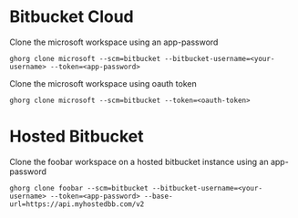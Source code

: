 # Bitbucket Cloud

Clone the microsoft workspace using an app-password

```
ghorg clone microsoft --scm=bitbucket --bitbucket-username=<your-username> --token=<app-password>
```

Clone the microsoft workspace using oauth token

```
ghorg clone microsoft --scm=bitbucket --token=<oauth-token>
```

# Hosted Bitbucket

Clone the foobar workspace on a hosted bitbucket instance using an app-password

```
ghorg clone foobar --scm=bitbucket --bitbucket-username=<your-username> --token=<app-password> --base-url=https://api.myhostedbb.com/v2
```
